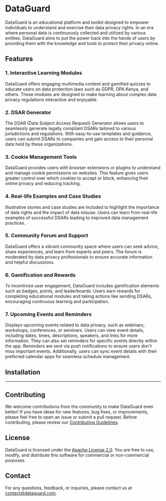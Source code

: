 # DataGuard

DataGuard is an educational platform and toolkit designed to empower individuals to understand and exercise their data privacy rights. In an era where personal data is continuously collected and utilized by various entities, DataGuard aims to put the power back into the hands of users by providing them with the knowledge and tools to protect their privacy online.

## Features

### 1. Interactive Learning Modules

DataGuard offers engaging multimedia content and gamified quizzes to educate users on data protection laws such as GDPR, DPA Kenya, and others. These modules are designed to make learning about complex data privacy regulations interactive and enjoyable.

### 2. DSAR Generator

The DSAR (Data Subject Access Request) Generator allows users to seamlessly generate legally compliant DSARs tailored to various jurisdictions and regulations. With easy-to-use templates and guidance, users can submit DSARs to companies and gain access to their personal data held by these organizations.

### 3. Cookie Management Tools

DataGuard provides users with browser extensions or plugins to understand and manage cookie permissions on websites. This feature gives users greater control over which cookies to accept or block, enhancing their online privacy and reducing tracking.

### 4. Real-life Examples and Case Studies

Illustrative stories and case studies are included to highlight the importance of data rights and the impact of data misuse. Users can learn from real-life examples of successful DSARs leading to improved data management practices.

### 5. Community Forum and Support

DataGuard offers a vibrant community space where users can seek advice, share experiences, and learn from experts and peers. The forum is moderated by data privacy professionals to ensure accurate information and helpful discussions.

### 6. Gamification and Rewards

To incentivize user engagement, DataGuard includes gamification elements such as badges, points, and leaderboards. Users earn rewards for completing educational modules and taking actions like sending DSARs, encouraging continuous learning and participation.

### 7. Upcoming Events and Reminders

Displays upcoming events related to data privacy, such as webinars, workshops, conferences, or seminars. Users can view event details, including dates, times, descriptions, speakers, and links for more information. They can also set reminders for specific events directly within the app. Reminders are sent via push notifications to ensure users don't miss important events. Additionally, users can sync event details with their preferred calendar apps for seamless schedule management.

## Installation
***************************************

## Contributing

We welcome contributions from the community to make DataGuard even better! If you have ideas for new features, bug fixes, or improvements, please feel free to open an issue or submit a pull request. Before contributing, please review our [Contributing Guidelines](CONTRIBUTING.md).

## License

DataGuard is licensed under the [Apache License 2.0](LICENSE). You are free to use, modify, and distribute this software for commercial or non-commercial purposes.

## Contact

For any questions, feedback, or inquiries, please contact us at [contact@dataguard.com](mailto:contact@dataguard.com).
